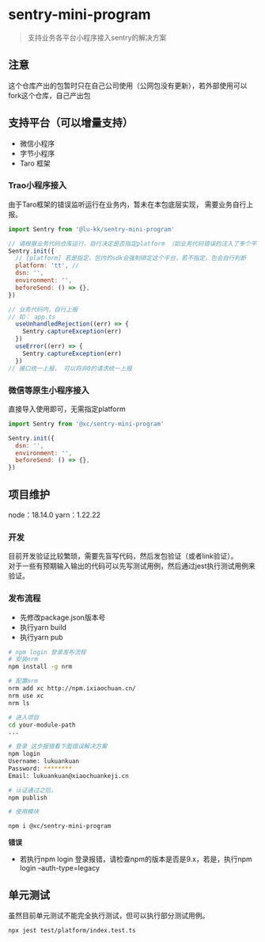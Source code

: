 # sentry-mini-program

> 支持业务各平台小程序接入sentry的解决方案

## 注意
这个仓库产出的包暂时只在自己公司使用（公网包没有更新），若外部使用可以fork这个仓库，自己产出包

## 支持平台（可以增量支持）
- 微信小程序
- 字节小程序
- Taro 框架

### Trao小程序接入

由于Taro框架的错误监听运行在业务内，暂未在本包底层实现，
需要业务自行上报。

```js
import Sentry from '@lu-kk/sentry-mini-program'

// 请根据业务代码仓库运行，自行决定是否指定platform （如业务代码错误的注入了多个平台的sdk，那么platform建议指定）
Sentry.init({
  // [platform] 若是指定，包内的sdk会强制绑定这个平台，若不指定，包会自行判断
  platform: 'tt', // 
  dsn: '',
  environment: '',
  beforeSend: () => {},
})

// 业务代码内，自行上报 
// 如： app.ts
  useUnhandledRejection((err) => {
    Sentry.captureException(err)
  })
  useError((err) => {
    Sentry.captureException(err)
  })
// 接口统一上报， 可以将非0的请求统一上报
```

### 微信等原生小程序接入

直接导入使用即可，无需指定platform

```js
import Sentry from '@xc/sentry-mini-program'

Sentry.init({
  dsn: '',
  environment: '',
  beforeSend: () => {},
})
```


## 项目维护

node：18.14.0
yarn：1.22.22

### 开发
目前开发验证比较繁琐，需要先盲写代码，然后发包验证（或者link验证）。  
对于一些有预期输入输出的代码可以先写测试用例，然后通过jest执行测试用例来验证。

### 发布流程
- 先修改package.json版本号
- 执行yarn build
- 执行yarn pub

```bash
# npm login 登录发布流程
# 安装nrm
npm install -g nrm

# 配置nrm
nrm add xc http://npm.ixiaochuan.cn/
nrm use xc
nrm ls

# 进入项目
cd your-module-path
...

# 登录 这步报错看下面错误解决方案
npm login 
Username: lukuankuan
Password: ********
Email: lukuankuan@xiaochuankeji.cn

# 认证通过之后，
npm publish

# 使用模块

npm i @xc/sentry-mini-program 

```

**错误**

- 若执行npm login 登录报错，请检查npm的版本是否是9.x，若是，执行npm login –auth-type=legacy


## 单元测试

虽然目前单元测试不能完全执行测试，但可以执行部分测试用例。

```bash
npx jest test/platform/index.test.ts
```


